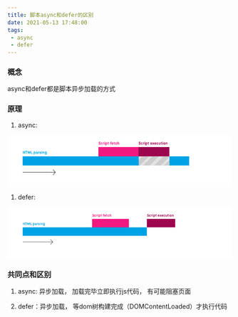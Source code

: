 ```yaml
---
title: 脚本async和defer的区别
date: 2021-05-13 17:48:00
tags:
 - async
 - defer
---
```


### 概念

 async和defer都是脚本异步加载的方式



### 原理

1.  async: 
<img src="/img/async.png" width = "700" height = "auto" alt="async" align=center />

1.  defer: 
<img src="/img/defer.png" width = "700" height = "auto" alt="defer" align=center />



### 共同点和区别

1.  async:  异步加载， 加载完毕立即执行js代码， 有可能阻塞页面

2. defer：异步加载， 等dom树构建完成（DOMContentLoaded）才执行代码
